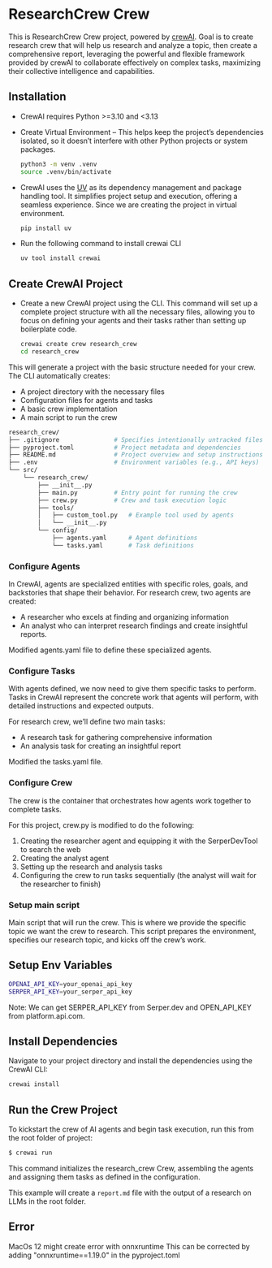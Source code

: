 # ResearchCrew Crew

This is ResearchCrew Crew project, powered by [crewAI](https://crewai.com). Goal is to create research crew that will help us research and analyze a topic, then create a comprehensive report, leveraging the powerful and flexible framework provided by crewAI to collaborate effectively on complex tasks, maximizing their collective intelligence and capabilities.

## Installation

- CrewAI requires Python >=3.10 and <3.13

- Create Virtual Environment – This helps keep the project’s dependencies isolated, so it doesn’t interfere with other Python projects or system packages. 
    ```bash
    python3 -m venv .venv
    source .venv/bin/activate
    ```
- CrewAI uses the [UV](https://docs.astral.sh/uv/) as its dependency management and package handling tool. It simplifies project setup and execution, offering a seamless experience. Since we are creating the project in virtual environment. 

    ```bash
    pip install uv
    ```
- Run the following command to install crewai CLI

    ```bash
    uv tool install crewai
    ```
## Create CrewAI Project
- Create a new CrewAI project using the CLI. This command will set up a complete project structure with all the necessary files, allowing you to focus on defining your agents and their tasks rather than setting up boilerplate code.

    ```bash
    crewai create crew research_crew
    cd research_crew
    ```
This will generate a project with the basic structure needed for your crew. The CLI automatically creates:

- A project directory with the necessary files
- Configuration files for agents and tasks
- A basic crew implementation
- A main script to run the crew
``` bash
research_crew/
├── .gitignore               # Specifies intentionally untracked files to ignore
├── pyproject.toml           # Project metadata and dependencies
├── README.md                # Project overview and setup instructions
├── .env                     # Environment variables (e.g., API keys)
└── src/
    └── research_crew/
        ├── __init__.py
        ├── main.py          # Entry point for running the crew
        ├── crew.py          # Crew and task execution logic
        ├── tools/
        │   ├── custom_tool.py   # Example tool used by agents
        │   └── __init__.py
        └── config/
            ├── agents.yaml      # Agent definitions
            └── tasks.yaml       # Task definitions
```
### Configure Agents
In CrewAI, agents are specialized entities with specific roles, goals, and backstories that shape their behavior.
For research crew, two agents are created:
- A researcher who excels at finding and organizing information
- An analyst who can interpret research findings and create insightful reports.

Modified agents.yaml file to define these specialized agents. 

### Configure Tasks
With agents defined, we now need to give them specific tasks to perform. Tasks in CrewAI represent the concrete work that agents will perform, with detailed instructions and expected outputs.

For research crew, we’ll define two main tasks:
- A research task for gathering comprehensive information
- An analysis task for creating an insightful report

Modified the tasks.yaml file. 

### Configure Crew
The crew is the container that orchestrates how agents work together to complete tasks.

For this project, crew.py is modified to do the following:

1. Creating the researcher agent and equipping it with the SerperDevTool to search the web
2. Creating the analyst agent
3. Setting up the research and analysis tasks
4. Configuring the crew to run tasks sequentially (the analyst will wait for the researcher to finish)

### Setup main script
Main script that will run the crew. This is where we provide the specific topic we want the crew to research. This script prepares the environment, specifies our research topic, and kicks off the crew’s work. 

## Setup Env Variables
```bash
OPENAI_API_KEY=your_openai_api_key
SERPER_API_KEY=your_serper_api_key
```

Note: We can get SERPER_API_KEY from Serper.dev and OPEN_API_KEY from platform.api.com. 

## Install Dependencies
Navigate to your project directory and install the dependencies using the CrewAI CLI:

```bash
crewai install
```

## Run the Crew Project

To kickstart the crew of AI agents and begin task execution, run this from the root folder of project:

```bash
$ crewai run
```

This command initializes the research_crew Crew, assembling the agents and assigning them tasks as defined in the configuration.

This example will create a `report.md` file with the output of a research on LLMs in the root folder.

## Error
MacOs 12 might create error with onnxruntime
This can be corrected by adding "onnxruntime==1.19.0" in the pyproject.toml